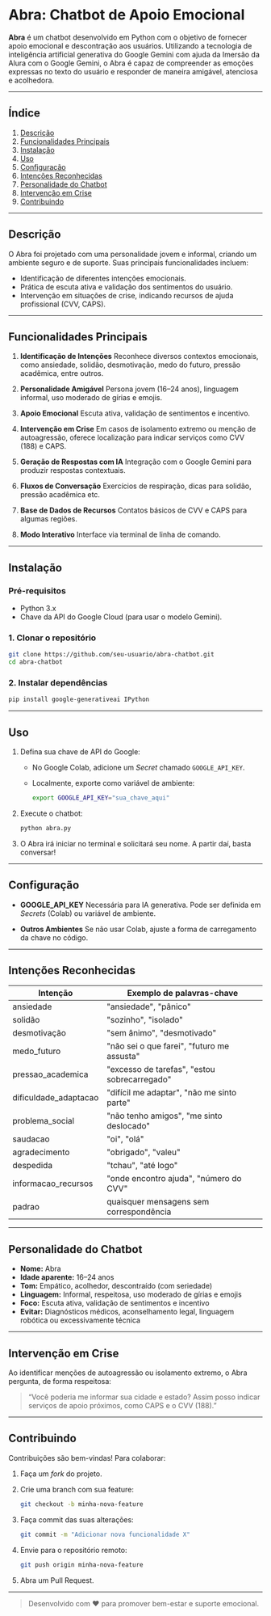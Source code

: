 # Abra: Chatbot de Apoio Emocional

**Abra** é um chatbot desenvolvido em Python com o objetivo de fornecer apoio emocional e descontração aos usuários. Utilizando a tecnologia de inteligência artificial generativa do Google Gemini com ajuda da Imersão da Alura com o Google Gemini, o Abra é capaz de compreender as emoções expressas no texto do usuário e responder de maneira amigável, atenciosa e acolhedora.

---

## Índice

1. [Descrição](#descrição)
2. [Funcionalidades Principais](#funcionalidades-principais)
3. [Instalação](#instalação)
4. [Uso](#uso)
5. [Configuração](#configuração)
6. [Intenções Reconhecidas](#intenções-reconhecidas)
7. [Personalidade do Chatbot](#personalidade-do-chatbot)
8. [Intervenção em Crise](#intervenção-em-crise)
9. [Contribuindo](#contribuindo)

---

## Descrição

O Abra foi projetado com uma personalidade jovem e informal, criando um ambiente seguro e de suporte. Suas principais funcionalidades incluem:

* Identificação de diferentes intenções emocionais.
* Prática de escuta ativa e validação dos sentimentos do usuário.
* Intervenção em situações de crise, indicando recursos de ajuda profissional (CVV, CAPS).

---

## Funcionalidades Principais

1. **Identificação de Intenções**
   Reconhece diversos contextos emocionais, como ansiedade, solidão, desmotivação, medo do futuro, pressão acadêmica, entre outros.

2. **Personalidade Amigável**
   Persona jovem (16–24 anos), linguagem informal, uso moderado de gírias e emojis.

3. **Apoio Emocional**
   Escuta ativa, validação de sentimentos e incentivo.

4. **Intervenção em Crise**
   Em casos de isolamento extremo ou menção de autoagressão, oferece localização para indicar serviços como CVV (188) e CAPS.

5. **Geração de Respostas com IA**
   Integração com o Google Gemini para produzir respostas contextuais.

6. **Fluxos de Conversação**
   Exercícios de respiração, dicas para solidão, pressão acadêmica etc.

7. **Base de Dados de Recursos**
   Contatos básicos de CVV e CAPS para algumas regiões.

8. **Modo Interativo**
   Interface via terminal de linha de comando.

---

## Instalação

### Pré-requisitos

* Python 3.x
* Chave da API do Google Cloud (para usar o modelo Gemini).

### 1. Clonar o repositório

```bash
git clone https://github.com/seu-usuario/abra-chatbot.git
cd abra-chatbot
```

### 2. Instalar dependências

```bash
pip install google-generativeai IPython
```

---

## Uso

1. Defina sua chave de API do Google:

   * No Google Colab, adicione um *Secret* chamado `GOOGLE_API_KEY`.
   * Localmente, exporte como variável de ambiente:

     ```bash
     export GOOGLE_API_KEY="sua_chave_aqui"
     ```

2. Execute o chatbot:

   ```bash
   python abra.py
   ```

3. O Abra irá iniciar no terminal e solicitará seu nome. A partir daí, basta conversar!

---

## Configuração

* **GOOGLE\_API\_KEY**
  Necessária para IA generativa. Pode ser definida em *Secrets* (Colab) ou variável de ambiente.

* **Outros Ambientes**
  Se não usar Colab, ajuste a forma de carregamento da chave no código.

---

## Intenções Reconhecidas

| Intenção               | Exemplo de palavras-chave                    |
| ---------------------- | -------------------------------------------- |
| ansiedade              | "ansiedade", "pânico"                        |
| solidão                | "sozinho", "isolado"                         |
| desmotivação           | "sem ânimo", "desmotivado"                   |
| medo\_futuro           | "não sei o que farei", "futuro me assusta"   |
| pressao\_academica     | "excesso de tarefas", "estou sobrecarregado" |
| dificuldade\_adaptacao | "difícil me adaptar", "não me sinto parte"   |
| problema\_social       | "não tenho amigos", "me sinto deslocado"     |
| saudacao               | "oi", "olá"                                  |
| agradecimento          | "obrigado", "valeu"                          |
| despedida              | "tchau", "até logo"                          |
| informacao\_recursos   | "onde encontro ajuda", "número do CVV"       |
| padrao                 | quaisquer mensagens sem correspondência      |

---

## Personalidade do Chatbot

* **Nome:** Abra
* **Idade aparente:** 16–24 anos
* **Tom:** Empático, acolhedor, descontraído (com seriedade)
* **Linguagem:** Informal, respeitosa, uso moderado de gírias e emojis
* **Foco:** Escuta ativa, validação de sentimentos e incentivo
* **Evitar:** Diagnósticos médicos, aconselhamento legal, linguagem robótica ou excessivamente técnica

---

## Intervenção em Crise

Ao identificar menções de autoagressão ou isolamento extremo, o Abra pergunta, de forma respeitosa:

> “Você poderia me informar sua cidade e estado? Assim posso indicar serviços de apoio próximos, como CAPS e o CVV (188).”

---

## Contribuindo

Contribuições são bem-vindas! Para colaborar:

1. Faça um *fork* do projeto.
2. Crie uma branch com sua feature:

   ```bash
   git checkout -b minha-nova-feature
   ```
3. Faça commit das suas alterações:

   ```bash
   git commit -m "Adicionar nova funcionalidade X"
   ```
4. Envie para o repositório remoto:

   ```bash
   git push origin minha-nova-feature
   ```
5. Abra um Pull Request.

---

> Desenvolvido com ❤️ para promover bem-estar e suporte emocional.
